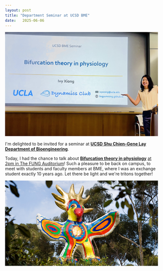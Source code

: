 ```yaml
---
layout: post
title: "Department Seminar at UCSD BME"
date:   2025-06-06
---
```


![UCSD_BME](/images/UCSD_BME_Seminar.jpg)

I'm delighted to be invited for a seminar at [**UCSD Shu Chien-Gene Lay Department of Bioengineering**](https://be.ucsd.edu). 

Today, I had the chance to talk about [**Bifurcation theory in physiology**](https://be.ucsd.edu/seminar/2025/bifurcation-theory-physiology) <ins>at 2pm in The FUNG Auditorium</ins>! Such a pleasure to be back on campus, to meet with students and faculty members at BME, where I was an exchange student exactly 10 years ago. Let there be light and we're tritons together! 

![UCSD_Sungod](/images/UCSD_Sungod.jpg)
